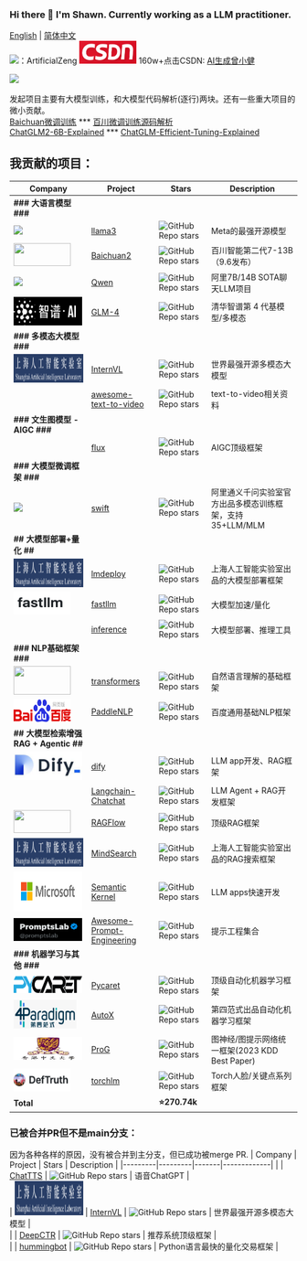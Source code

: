 ### Hi there 👋 I'm Shawn. Currently working as a LLM practitioner.  
[English](./readme_en.md) | [简体中文](README.md)  
![](https://img.shields.io/badge/WeChat-07C160?style=for-the-badge&logo=wechat&logoColor=white)：ArtificialZeng  <img src="https://github.com/ArtificialZeng/ArtificialZeng/blob/main/logo_file/csdn_logo.png" width="100" height="40"> 160w+点击CSDN: [AI生成曾小健](https://blog.csdn.net/sinat_37574187)

![](https://github-readme-stats.vercel.app/api?username=ArtificialZeng&show_icons=true&theme=transparent)

发起项目主要有大模型训练，和大模型代码解析(逐行)两块。还有一些重大项目的微小贡献。  
[Baichuan微调训练](https://github.com/ArtificialZeng/Baichuan-Chat-Tuning)       *** [百川微调训练源码解析](https://github.com/ArtificialZeng/Baichuan-Qwen-Llama-tuning-Explained)  
[ChatGLM2-6B-Explained](https://github.com/ArtificialZeng/ChatGLM2-6B-Explained) ***  [ChatGLM-Efficient-Tuning-Explained](https://github.com/ArtificialZeng/ChatGLM-Efficient-Tuning-Explained)  
## 我贡献的项目：
| Company | Project | Stars | Description |
|---------|---------|-------|-------------|
| **### 大语言模型 ###**  |
| ![](https://img.shields.io/badge/Facebook-1877F2?style=for-the-badge&logo=facebook&logoColor=white) | [llama3](https://github.com/meta-llama/llama3) | ![GitHub Repo stars](https://img.shields.io/github/stars/meta-llama/llama3?style=social) | Meta的最强开源模型 |  
| <img src="https://avatars.githubusercontent.com/u/136167093?s=200&v=4" width="100" height="40"> | [Baichuan2](https://github.com/baichuan-inc/Baichuan2) | ![GitHub Repo stars](https://img.shields.io/github/stars/baichuan-inc/Baichuan2?style=social) | 百川智能第二代7-13B（9.6发布） |  
| ![](https://img.shields.io/badge/Alibaba_Cloud-FF6A00?style=for-the-badge&logo=alibabacloud&logoColor=white) | [Qwen](https://github.com/QwenLM/Qwen) | ![GitHub Repo stars](https://img.shields.io/github/stars/QwenLM/Qwen?style=social) | 阿里7B/14B SOTA聊天LLM项目 |
| <img src="https://github.com/ArtificialZeng/ArtificialZeng/blob/main/logo_file/zhipu_logo.png" width="120" height="50"> | [GLM-4](https://github.com/THUDM/GLM-4) | ![GitHub Repo stars](https://img.shields.io/github/stars/THUDM/GLM-4?style=social) | 清华智谱第 4 代基模型/多模态 |
| **### 多模态大模型 ###**  |
| <img src="https://github.com/ArtificialZeng/ArtificialZeng/blob/main/logo_file/shanghai_ai_logo.png" width="130" height="50"> | [InternVL](https://github.com/OpenGVLab/InternVL) | ![GitHub Repo stars](https://img.shields.io/github/stars/OpenGVLab/InternVL?style=social) | 世界最强开源多模态大模型 |  
|  | [awesome-text-to-video](https://github.com/jianzhnie/awesome-text-to-video) | ![GitHub Repo stars](https://img.shields.io/github/stars/jianzhnie/awesome-text-to-video?style=social) | text-to-video相关资料 | 
| **### 文生图模型 - AIGC ###**  |
|  | [flux](https://github.com/black-forest-labs/flux) | ![GitHub Repo stars](https://img.shields.io/github/stars/black-forest-labs/flux) | AIGC顶级框架 | 
| **### 大模型微调框架 ###**  |
| ![](https://img.shields.io/badge/Alibaba_Cloud-FF6A00?style=for-the-badge&logo=alibabacloud&logoColor=white) | [swift](https://github.com/modelscope/swift) | ![GitHub Repo stars](https://img.shields.io/github/stars/modelscope/swift?style=social) | 阿里通义千问实验室官方出品多模态训练框架，支持35+LLM/MLM |  
| **## 大模型部署+量化 ##**  |
| <img src="https://github.com/ArtificialZeng/ArtificialZeng/blob/main/logo_file/shanghai_ai_logo.png" width="130" height="50"> | [lmdeploy](https://github.com/InternLM/lmdeploy) | ![GitHub Repo stars](https://img.shields.io/github/stars/InternLM/lmdeploy?style=social) | 上海人工智能实验室出品的大模型部署框架 |  
| <img src="https://github.com/ArtificialZeng/ArtificialZeng/blob/main/logo_file/fastllm_logo.png" width="100" height="40"> | [fastllm](https://github.com/ztxz16/fastllm) | ![GitHub Repo stars](https://img.shields.io/github/stars/ztxz16/fastllm?style=social) | 大模型加速/量化 |
|  | [inference](https://github.com/xorbitsai/inference) | ![GitHub Repo stars](https://img.shields.io/github/stars/xorbitsai/inference?style=social) | 大模型部署、推理工具 |
| **### NLP基础框架 ###**  |
| <img src="https://camo.githubusercontent.com/19694a747faa4c55cbdb1cab99086099c6cf961930712f87ab3469e9bf706a4f/68747470733a2f2f68756767696e67666163652e636f2f64617461736574732f68756767696e67666163652f646f63756d656e746174696f6e2d696d616765732f7261772f6d61696e2f7472616e73666f726d6572732d6c6f676f2d6c696768742e737667" width="100" height="50"> | [transformers](https://github.com/huggingface/transformers) | ![GitHub Repo stars](https://img.shields.io/github/stars/huggingface/transformers?style=social) | 自然语言理解的基础框架 |  
| <img src="https://github.com/ArtificialZeng/ArtificialZeng/blob/main/logo_file/baidu_logo.png" width="100" height="40"> | [PaddleNLP](https://github.com/PaddlePaddle/PaddleNLP) | ![GitHub Repo stars](https://img.shields.io/github/stars/PaddlePaddle/PaddleNLP?style=social) | 百度通用基础NLP框架 |
| **## 大模型检索增强RAG + Agentic ##**  |
| <img src="https://github.com/ArtificialZeng/ArtificialZeng/blob/main/logo_file/dify_logo.jpeg" width="120" height="50"> | [dify](https://github.com/langgenius/dify) | ![GitHub Repo stars](https://img.shields.io/github/stars/langgenius/dify?style=social) | LLM app开发、RAG框架 |
|  | [Langchain-Chatchat](https://github.com/chatchat-space/Langchain-Chatchat) | ![GitHub Repo stars](https://img.shields.io/github/stars/chatchat-space/Langchain-Chatchat?style=social) | LLM Agent + RAG开发框架 |
| <img src="https://github.com/infiniflow/ragflow/blob/main/web/src/assets/logo-with-text.png" width="100" height="40"> | [RAGFlow](https://github.com/infiniflow/ragflow) | ![GitHub Repo stars](https://img.shields.io/github/stars/infiniflow/ragflow?style=social) | 顶级RAG框架 |
| <img src="https://github.com/ArtificialZeng/ArtificialZeng/blob/main/logo_file/shanghai_ai_logo.png" width="130" height="50"> | [MindSearch](https://github.com/InternLM/MindSearch) | ![GitHub Repo stars](https://img.shields.io/github/stars/InternLM/MindSearch?style=social) | 上海人工智能实验室出品的RAG搜索框架 |
| <img src="https://github.com/ArtificialZeng/ArtificialZeng/blob/main/logo_file/microsoft_logo.png" width="120" height="70"> | [Semantic Kernel](https://github.com/microsoft/semantic-kernel) | ![GitHub Repo stars](https://img.shields.io/github/stars/microsoft/semantic-kernel?style=social) | LLM apps快速开发 |
| <img src="https://github.com/ArtificialZeng/ArtificialZeng/blob/main/logo_file/PromptsLab_logo.png" width="120" height="40"> | [Awesome-Prompt-Engineering](https://github.com/promptslab/Awesome-Prompt-Engineering) | ![GitHub Repo stars](https://img.shields.io/github/stars/promptslab/Awesome-Prompt-Engineering?style=social) | 提示工程集合 |
| **### 机器学习与其他 ###**  |
| <img src="https://github.com/ArtificialZeng/ArtificialZeng/blob/main/logo_file/pycaret_logo.png" width="120" height="30"> | [Pycaret](https://github.com/pycaret/pycaret) | ![GitHub Repo stars](https://img.shields.io/github/stars/pycaret/pycaret?style=social) | 顶级自动化机器学习框架 |
| <img src="https://github.com/ArtificialZeng/ArtificialZeng/blob/main/logo_file/4_paradigm_logo.png" width="110" height="50"> | [AutoX](https://github.com/4paradigm/AutoX) | ![GitHub Repo stars](https://img.shields.io/github/stars/4paradigm/AutoX?style=social) | 第四范式出品自动化机器学习框架 |
| <img src="https://github.com/ArtificialZeng/ArtificialZeng/blob/main/logo_file/CUHK_logo.png" width="120" height="40"> | [ProG](https://github.com/sheldonresearch/ProG) | ![GitHub Repo stars](https://img.shields.io/github/stars/sheldonresearch/ProG?style=social) | 图神经/图提示网络统一框架(2023 KDD Best Paper) |
| <img src="https://github.com/ArtificialZeng/ArtificialZeng/blob/main/logo_file/DefTruth.png" width="100" height="40"> | [torchlm](https://github.com/DefTruth/torchlm) | ![GitHub Repo stars](https://img.shields.io/github/stars/DefTruth/torchlm?style=social) | Torch人脸/关键点系列框架 |
| **Total** | | **:star:270.74k** |  

### 已被合并PR但不是main分支：  
因为各种各样的原因，没有被合并到主分支，但已成功被merge PR.
| Company | Project | Stars | Description |
|---------|---------|-------|-------------|
|  | [ChatTTS](https://github.com/2noise/ChatTTS) | ![GitHub Repo stars](https://img.shields.io/github/stars/2noise/ChatTTS?style=social) | 语音ChatGPT |  
| <img src="https://github.com/ArtificialZeng/ArtificialZeng/blob/main/logo_file/shanghai_ai_logo.png" width="120" height="60"> | [InternVL](https://github.com/OpenGVLab/InternVL) | ![GitHub Repo stars](https://img.shields.io/github/stars/OpenGVLab/InternVL?style=social) | 世界最强开源多模态大模型 |  
|  | [DeepCTR](https://github.com/shenweichen/DeepCTR) | ![GitHub Repo stars](https://img.shields.io/github/stars/shenweichen/DeepCTR?style=social) | 推荐系统顶级框架 |  
|  | [hummingbot](https://github.com/hummingbot/hummingbot) | ![GitHub Repo stars](https://img.shields.io/github/stars/hummingbot/hummingbot?style=social) | Python语言最快的量化交易框架 |  




<!--
**ArtificialZeng/ArtificialZeng** is a ✨ _special_ ✨ repository because its `README.md` (this file) appears on your GitHub profile.

Here are some ideas to get you started:

- 🔭 I’m currently working on ...
- 🌱 I’m currently learning ...
- 👯 I’m looking to collaborate on ...
- 🤔 I’m looking for help with ...
- 💬 Ask me about ...
- 📫 How to reach me: ...
- 😄 Pronouns: ...
- ⚡ Fun fact: ...
-->
